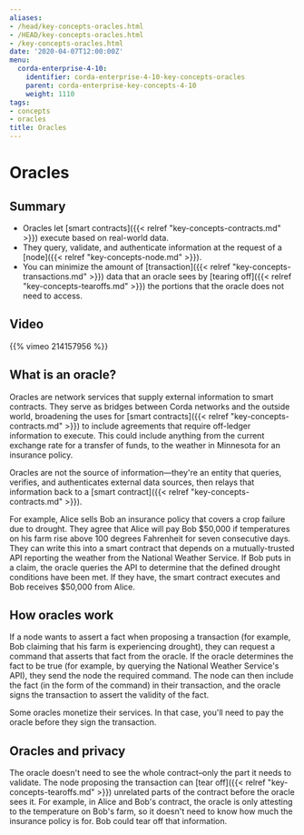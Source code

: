 ```yaml
---
aliases:
- /head/key-concepts-oracles.html
- /HEAD/key-concepts-oracles.html
- /key-concepts-oracles.html
date: '2020-04-07T12:00:00Z'
menu:
  corda-enterprise-4-10:
    identifier: corda-enterprise-4-10-key-concepts-oracles
    parent: corda-enterprise-key-concepts-4-10
    weight: 1110
tags:
- concepts
- oracles
title: Oracles
---
```



# Oracles

## Summary

* Oracles let [smart contracts]({{< relref "key-concepts-contracts.md" >}}) execute based on real-world data.
* They query, validate, and authenticate information at the request of a [node]({{< relref "key-concepts-node.md" >}}).
* You can minimize the amount of [transaction]({{< relref "key-concepts-transactions.md" >}}) data that an oracle sees by [tearing off]({{< relref "key-concepts-tearoffs.md" >}}) the portions that the oracle does not need to access.

## Video

{{% vimeo 214157956 %}}

## What is an oracle?
Oracles are network services that supply external information to smart contracts. They serve as bridges between Corda networks and the outside world, broadening the uses for [smart contracts]({{< relref "key-concepts-contracts.md" >}}) to include agreements that require off-ledger information to execute. This could include anything from the current exchange rate for a transfer of funds, to the weather in Minnesota for an insurance policy.

Oracles are not the source of information—they're an entity that queries, verifies, and authenticates external data sources, then relays that information back to a [smart contract]({{< relref "key-concepts-contracts.md" >}}).

For example, Alice sells Bob an insurance policy that covers a crop failure due to drought. They agree that Alice will pay Bob $50,000 if temperatures on his farm rise above 100 degrees Fahrenheit for seven consecutive days. They can write this into a smart contract that depends on a mutually-trusted API reporting the weather from the National Weather Service. If Bob puts in a claim, the oracle queries the API to determine that the defined drought conditions have been met. If they have, the smart contract executes and Bob receives $50,000 from Alice.

## How oracles work
If a node wants to assert a fact when proposing a transaction (for example, Bob claiming that his farm is experiencing drought), they can request a command that asserts that fact from the oracle. If the oracle determines the fact to be true (for example, by querying the National Weather Service's API), they send the node the required command. The node can then include the fact (in the form of the command) in their transaction, and the oracle signs the transaction to assert the validity of the fact.

Some oracles monetize their services. In that case, you'll need to pay the oracle before they sign the transaction.

## Oracles and privacy
The oracle doesn't need to see the whole contract–only the part it needs to validate. The node proposing the transaction can [tear off]({{< relref "key-concepts-tearoffs.md" >}}) unrelated parts of the contract before the oracle sees it. For example, in Alice and Bob's contract, the oracle is only attesting to the temperature on Bob's farm, so it doesn't need to know how much the insurance policy is for. Bob could tear off that information.


